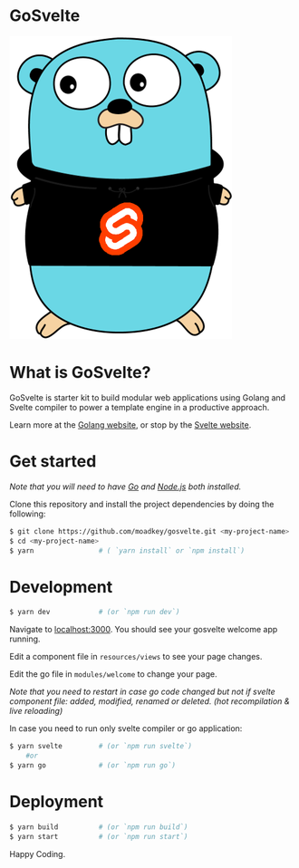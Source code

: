 # GoSvelte

[![Golang + Svelte Starter Kit: GoSvelte](/www/public/gosvelte.png?style=centerme)](https://svelte.dev)

# What is GoSvelte?

GoSvelte is starter kit to build modular web applications using Golang and Svelte compiler to power a template engine in a productive approach.

Learn more at the [Golang website](https://go.dev), or stop by the [Svelte website](https://svelte.dev).

# Get started

*Note that you will need to have [Go](https://go.dev) and [Node.js](https://nodejs.org) both installed.*

Clone this repository and install the project dependencies by doing the following:

```bash
$ git clone https://github.com/moadkey/gosvelte.git <my-project-name>
$ cd <my-project-name>
$ yarn                # ( `yarn install` or `npm install`)
```

# Development

```bash
$ yarn dev            # (or `npm run dev`)
```
Navigate to [localhost:3000](http://localhost:3000). You should see your gosvelte welcome app running. 

Edit a component file in `resources/views` to see your page changes.

Edit the go file in `modules/welcome` to change your page.

*Note that you need to restart in case go code changed but not if svelte component file: added, modified, renamed or deleted. (hot recompilation & live reloading)*

In case you need to run only svelte compiler or go application:

```bash
$ yarn svelte         # (or `npm run svelte`)
    #or
$ yarn go             # (or `npm run go`)
```

# Deployment

```bash
$ yarn build          # (or `npm run build`)
$ yarn start          # (or `npm run start`)
```

Happy Coding.
